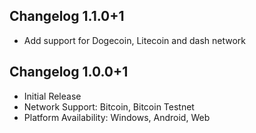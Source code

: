 ## Changelog 1.1.0+1

* Add support for Dogecoin, Litecoin and dash network

## Changelog 1.0.0+1

* Initial Release
* Network Support: Bitcoin, Bitcoin Testnet
* Platform Availability: Windows, Android, Web
